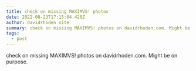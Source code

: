 ```yaml
---
title: check on missing MAXIMVS! photos
date: 2022-08-23T17:15:04.420Z
author: davidrhoden site
summary: check on missing MAXIMVS! photos on davidrhoden.com. Might be on purpose.
tags:
  - post
---
```

check on missing MAXIMVS! photos on davidrhoden.com. Might be on purpose.
